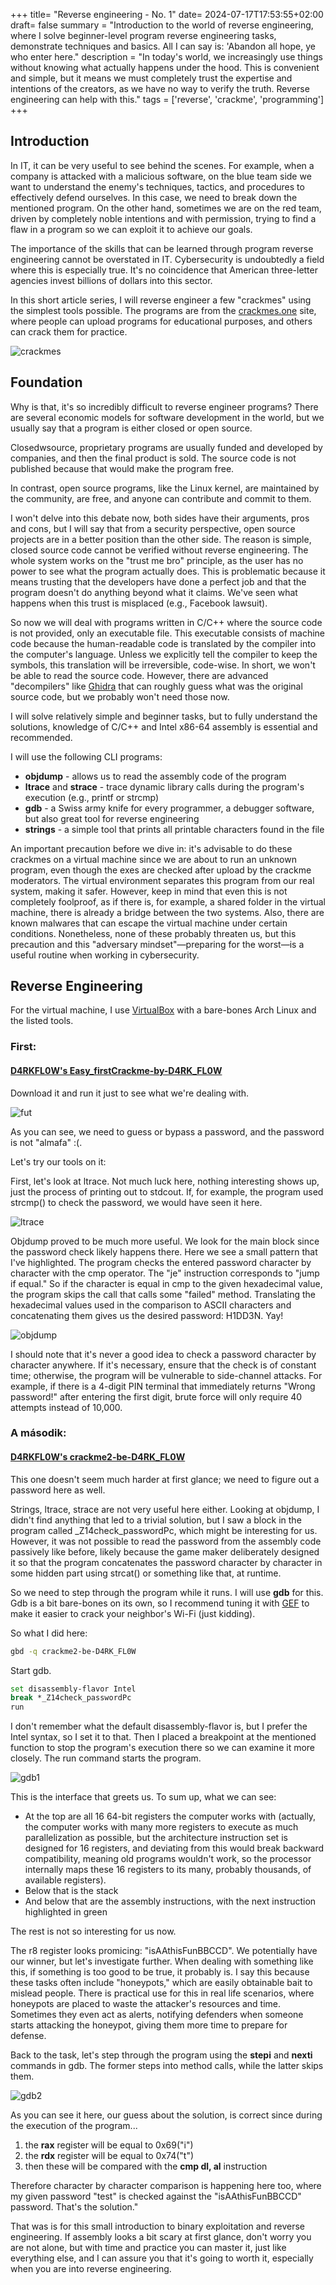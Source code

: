 +++
title= "Reverse engineering - No. 1"
date= 2024-07-17T17:53:55+02:00
draft= false
summary = "Introduction to the world of reverse engineering, where I solve beginner-level program reverse engineering tasks, demonstrate techniques and basics. All I can say is: 'Abandon all hope, ye who enter here."
description = "In today's world, we increasingly use things without knowing what actually happens under the hood. This is convenient and simple, but it means we must completely trust the expertise and intentions of the creators, as we have no way to verify the truth. Reverse engineering can help with this."
tags = ['reverse', 'crackme', 'programming']
+++

## Introduction

In IT, it can be very useful to see behind the scenes. For example, when a company is attacked with a malicious software, on the blue team side we want to understand the enemy's techniques, tactics, and procedures to effectively defend ourselves. In this case, we need to break down the mentioned program. On the other hand, sometimes we are on the red team, driven by completely noble intentions and with permission, trying to find a flaw in a program so we can exploit it to achieve our goals.

The importance of the skills that can be learned through program reverse engineering cannot be overstated in IT. Cybersecurity is undoubtedly a field where this is especially true. It's no coincidence that American three-letter agencies invest billions of dollars into this sector.

In this short article series, I will reverse engineer a few "crackmes" using the simplest tools possible. The programs are from the [crackmes.one](https://crackmes.one) site, where people can upload programs for educational purposes, and others can crack them for practice.

![crackmes](/crackmes.png)

## Foundation

Why is that, it's so incredibly difficult to reverse engineer programs? There are several economic models for software development in the world, but we usually say that a program is either closed or open source.

Closedwsource, proprietary programs are usually funded and developed by companies, and then the final product is sold. The source code is not published because that would make the program free.

In contrast, open source programs, like the Linux kernel, are maintained by the community, are free, and anyone can contribute and commit to them.

I won't delve into this debate now, both sides have their arguments, pros and cons, but I will say that from a security perspective, open source projects are in a better position than the other side. The reason is simple, closed source code cannot be verified without reverse engineering. The whole system works on the "trust me bro" principle, as the user has no power to see what the program actually does. This is problematic because it means trusting that the developers have done a perfect job and that the program doesn't do anything beyond what it claims. We've seen what happens when this trust is misplaced (e.g., Facebook lawsuit).

So now we will deal with programs written in C/C++ where the source code is not provided, only an executable file. This executable consists of machine code because the human-readable code is translated by the compiler into the computer's language. Unless we explicitly tell the compiler to keep the symbols, this translation will be irreversible, code-wise. In short, we won't be able to read the source code. However, there are advanced "decompilers" like [Ghidra](https://github.com/NationalSecurityAgency/ghidra) that can roughly guess what was the original source code, but we probably won't need those now.

I will solve relatively simple and beginner tasks, but to fully understand the solutions, knowledge of C/C++ and Intel x86-64 assembly is essential and recommended.

I will use the following CLI programs:

* **objdump** - allows us to read the assembly code of the program
* **ltrace** and **strace** - trace dynamic library calls during the program's execution (e.g., printf or strcmp)
* **gdb** - a Swiss army knife for every programmer, a debugger software, but also great tool for reverse engineering
* **strings** - a simple tool that prints all printable characters found in the file

An important precaution before we dive in: it's advisable to do these crackmes on a virtual machine since we are about to run an unknown program, even though the exes are checked after upload by the crackme moderators. The virtual environment separates this program from our real system, making it safer. However, keep in mind that even this is not completely foolproof, as if there is, for example, a shared folder in the virtual machine, there is already a bridge between the two systems. Also, there are known malwares that can escape the virtual machine under certain conditions. Nonetheless, none of these probably threaten us, but this precaution and this "adversary mindset"—preparing for the worst—is a useful routine when working in cybersecurity.

## Reverse Engineering 
For the virtual machine, I use [VirtualBox](https://www.virtualbox.org/) with a bare-bones Arch Linux and the listed tools.

### First: 
#### [D4RKFL0W's Easy_firstCrackme-by-D4RK_FL0W](https://crackmes.one/crackme/5c8e1a9533c5d4776a837ecf)

Download it and run it just to see what we're dealing with.

![fut](/crackmes2.png)

As you can see, we need to guess or bypass a password, and the password is not "almafa" :(.

Let's try our tools on it:

First, let's look at ltrace. Not much luck here, nothing interesting shows up, just the process of printing out to stdcout. If, for example, the program used strcmp() to check the password, we would have seen it here.

![ltrace](/crackmes3.png)

Objdump proved to be much more useful. We look for the main block since the password check likely happens there. Here we see a small pattern that I've highlighted. The program checks the entered password character by character with the cmp operator. The "je" instruction corresponds to "jump if equal." So if the character is equal in cmp to the given hexadecimal value, the program skips the call that calls some "failed" method. Translating the hexadecimal values used in the comparison to ASCII characters and concatenating them gives us the desired password: H1DD3N. Yay!

![objdump](/reverse_help.png)

I should note that it's never a good idea to check a password character by character anywhere. If it's necessary, ensure that the check is of constant time; otherwise, the program will be vulnerable to side-channel attacks. For example, if there is a 4-digit PIN terminal that immediately returns "Wrong password!" after entering the first digit, brute force will only require 40 attempts instead of 10,000.

### A második:
#### [D4RKFL0W's crackme2-be-D4RK_FL0W](https://crackmes.one/crackme/5c95646333c5d46ecd37c960)

This one doesn't seem much harder at first glance; we need to figure out a password here as well.

Strings, ltrace, strace are not very useful here either. Looking at objdump, I didn't find anything that led to a trivial solution, but I saw a block in the program called \_Z14check_passwordPc, which might be interesting for us. However, it was not possible to read the password from the assembly code passively like before, likely because the game maker deliberately designed it so that the program concatenates the password character by character in some hidden part using strcat() or something like that, at runtime.

So we need to step through the program while it runs. I will use **gdb** for this. Gdb is a bit bare-bones on its own, so I recommend tuning it with [GEF](https://github.com/hugsy/gef) to make it easier to crack your neighbor's Wi-Fi (just kidding).

So what I did here:

```sh 
gbd -q crackme2-be-D4RK_FL0W
```
Start gdb.

```sh
set disassembly-flavor Intel
break *_Z14check_passwordPc
run 
```
I don't remember what the default disassembly-flavor is, but I prefer the Intel syntax, so I set it to that. Then I placed a breakpoint at the mentioned function to stop the program's execution there so we can examine it more closely. The run command starts the program.

![gdb1](/crackmes4.png)

This is the interface that greets us. To sum up, what we can see:

* At the top are all 16 64-bit registers the computer works with (actually, the computer works with many more registers to execute as much parallelization as possible, but the architecture instruction set is designed for 16 registers, and deviating from this would break backward compatibility, meaning old programs wouldn't work, so the processor internally maps these 16 registers to its many, probably thousands, of available registers).
* Below that is the stack
* And below that are the assembly instructions, with the next instruction highlighted in green

The rest is not so interesting for us now.

The r8 register looks promicing: "isAAthisFunBBCCD". We potentially have our winner, but let's investigate further. When dealing with something like this, if something is too good to be true, it probably is. I say this because these tasks often include "honeypots," which are easily obtainable bait to mislead people. There is practical use for this in real life scenarios, where honeypots are placed to waste the attacker's resources and time. Sometimes they even act as alerts, notifying defenders when someone starts attacking the honeypot, giving them more time to prepare for defense.

Back to the task, let's step through the program using the **stepi** and **nexti** commands in gdb. The former steps into method calls, while the latter skips them. 

![gdb2](/crackmes5.png)

As you can see it here, our guess about the solution, is correct since during the execution of the program...
1. the **rax** register will be equal to 0x69("i")
2. the **rdx** register will be equal to 0x74("t")
3. then these will be compared with the **cmp dl, al** instruction

Therefore character by character comparison is happening here too, where my given password "test" is checked against the "isAAthisFunBBCCD" password. That's the solution."

That was is for this small introduction to binary exploitation and reverse engineering. If assembly looks a bit scary at first glance, don't worry you are not alone, but with time and practice you can master it, just like everything else, and I can assure you that it's going to worth it, especially when you are into reverse engineering. 
